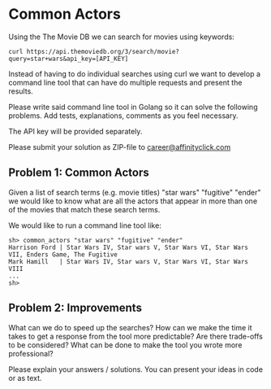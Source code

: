 # Common Actors

Using the The Movie DB we can search for movies using keywords:

~~~~
curl https://api.themoviedb.org/3/search/movie?query=star+wars&api_key=[API_KEY]
~~~~

Instead of having to do individual searches using curl we want to develop a command line tool that can have do multiple requests and present the results.

Please write said command line tool in Golang so it can solve the following problems. Add tests, explanations, comments as you feel necessary.

The API key will be provided separately.

Please submit your solution as ZIP-file to career@affinityclick.com

## Problem 1: Common Actors

Given a list of search terms (e.g. movie titles) "star wars" "fugitive" "ender" we would like to know what are all the actors that appear in more than one of the movies that match these search terms.

We would like to run a command line tool like:

~~~~
sh> common_actors "star wars" "fugitive" "ender"
Harrison Ford | Star Wars IV, Star wars V, Star Wars VI, Star Wars VII, Enders Game, The Fugitive
Mark Hamill   | Star Wars IV, Star wars V, Star Wars VI, Star Wars VIII
...
sh>
~~~~

## Problem 2: Improvements

What can we do to speed up the searches? How can we make the time it takes to get a response from the tool more predictable? Are there trade-offs to be considered? What can be done to make the tool you wrote more professional?

Please explain your answers  / solutions. You can present your ideas in code or as text.

